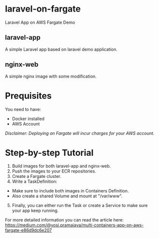 # laravel-on-fargate
Laravel App on AWS Fargate Demo

## laravel-app
A simple Laravel app based on laravel demo application.

## nginx-web
A simple nginx image with some modification.

# Prequisites
You need to have:
- Docker installed
- AWS Account

*Disclaimer: Deploying on Fargate will incur charges for your AWS account.*

# Step-by-step Tutorial

1. Build images for both laravel-app and nginx-web.
2. Push the images to your ECR repositories.
3. Create a Fargate cluster.
4. Write a TaskDefinition:
  - Make sure to include both images in Containers Definition.
  - Also create a shared Volume and mount at "/var/www".
5. Finally, you can either run the Task or create a Service to make sure your app keep running.

For more detailed information you can read the article here: https://medium.com/@yosi.pramajaya/multi-containers-app-on-aws-fargate-e86d9dc6e207
